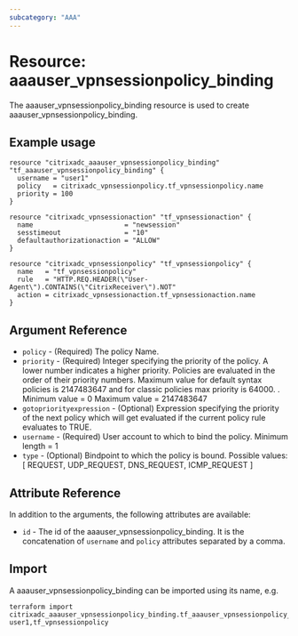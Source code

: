 ```yaml
---
subcategory: "AAA"
---
```


# Resource: aaauser_vpnsessionpolicy_binding

The aaauser_vpnsessionpolicy_binding resource is used to create aaauser_vpnsessionpolicy_binding.


## Example usage

```hcl
resource "citrixadc_aaauser_vpnsessionpolicy_binding" "tf_aaauser_vpnsessionpolicy_binding" {
  username = "user1"
  policy   = citrixadc_vpnsessionpolicy.tf_vpnsessionpolicy.name
  priority = 100
}

resource "citrixadc_vpnsessionaction" "tf_vpnsessionaction" {
  name                       = "newsession"
  sesstimeout                = "10"
  defaultauthorizationaction = "ALLOW"
}

resource "citrixadc_vpnsessionpolicy" "tf_vpnsessionpolicy" {
  name   = "tf_vpnsessionpolicy"
  rule   = "HTTP.REQ.HEADER(\"User-Agent\").CONTAINS(\"CitrixReceiver\").NOT"
  action = citrixadc_vpnsessionaction.tf_vpnsessionaction.name
}
```


## Argument Reference

* `policy` - (Required) The policy Name.
* `priority` - (Required) Integer specifying the priority of the policy.  A lower number indicates a higher priority. Policies are evaluated in the order of their priority numbers. Maximum value for default syntax policies is 2147483647 and for classic policies max priority is 64000. . Minimum value =  0 Maximum value =  2147483647
* `gotopriorityexpression` - (Optional) Expression specifying the priority of the next policy which will get evaluated if the current policy rule evaluates to TRUE.
* `username` - (Required) User account to which to bind the policy. Minimum length =  1
* `type` - (Optional) Bindpoint to which the policy is bound. Possible values: [ REQUEST, UDP_REQUEST, DNS_REQUEST, ICMP_REQUEST ]


## Attribute Reference

In addition to the arguments, the following attributes are available:

* `id` - The id of the aaauser_vpnsessionpolicy_binding. It is the concatenation of `username` and `policy` attributes separated by a comma.


## Import

A aaauser_vpnsessionpolicy_binding can be imported using its name, e.g.

```shell
terraform import citrixadc_aaauser_vpnsessionpolicy_binding.tf_aaauser_vpnsessionpolicy_binding user1,tf_vpnsessionpolicy
```
